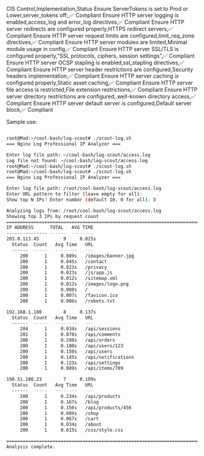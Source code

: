 CIS Control,Implementation,Status
Ensure ServerTokens is set to Prod or Lower,server_tokens off;,✅ Compliant
Ensure HTTP server logging is enabled,access_log and error_log directives,✅ Compliant
Ensure HTTP server redirects are configured properly,HTTPS redirect servers,✅ Compliant
Ensure HTTP server request limits are configured,limit_req_zone directives,✅ Compliant
Ensure HTTP server modules are limited,Minimal module usage in config,✅ Compliant
Ensure HTTP server SSL/TLS is configured properly,"SSL protocols, ciphers, session settings",✅ Compliant
Ensure HTTP server OCSP stapling is enabled,ssl_stapling directives,✅ Compliant
Ensure HTTP server header restrictions are configured,Security headers implementation,✅ Compliant
Ensure HTTP server caching is configured properly,Static asset caching,✅ Compliant
Ensure HTTP server file access is restricted,File extension restrictions,✅ Compliant
Ensure HTTP server directory restrictions are configured,.well-known directory access,✅ Compliant
Ensure HTTP server default server is configured,Default server block,✅ Compliant

  Sample use:
```bash

root@Mad:~/cool-bash/log-scout# ./scout-log.sh
=== Nginx Log Professional IP Analyzer ===

Enter log file path: ~/cool-bash/log-scout/access.log
Log file not found: ~/cool-bash/log-scout/access.log
root@Mad:~/cool-bash/log-scout# ./scout-log.sh
root@Mad:~/cool-bash/log-scout# ./scout-log.sh
=== Nginx Log Professional IP Analyzer ===

Enter log file path: /root/cool-bash/log-scout/access.log
Enter URL pattern to filter (leave empty for all):
Show top N IPs? Enter number (default 10, 0 for all): 3

Analyzing logs from: /root/cool-bash/log-scout/access.log
Showing top 3 IPs by request count
================================================================================
IP ADDRESS      TOTAL   AVG TIME
--------------- ------  --------
203.0.113.45         9     0.025s
  Status  Count   Avg Time   URL
  ------  -----   --------   ---
     200      1     0.089s   /images/banner.jpg
     200      1     0.045s   /contact
     200      1     0.023s   /privacy
     200      1     0.023s   /js/app.js
     200      1     0.012s   /sitemap.xml
     200      1     0.012s   /images/logo.png
     200      1     0.008s   /
     200      1     0.007s   /favicon.ico
     200      1     0.006s   /robots.txt

192.168.1.100        8     0.137s
  Status  Count   Avg Time   URL
  ------  -----   --------   ---
     204      1     0.034s   /api/sessions
     201      1     0.078s   /api/comments
     200      1     0.298s   /api/orders
     200      1     0.180s   /api/users/123
     200      1     0.150s   /api/users
     200      1     0.145s   /api/notifications
     200      1     0.123s   /api/settings
     200      1     0.089s   /api/items/789

198.51.100.23        7     0.109s
  Status  Count   Avg Time   URL
  ------  -----   --------   ---
     200      1     0.234s   /api/products
     200      1     0.167s   /blog
     200      1     0.156s   /api/products/456
     200      1     0.089s   /shop
     200      1     0.067s   /cart
     200      1     0.034s   /about
     200      1     0.015s   /css/style.css

================================================================================
Analysis complete.
```

